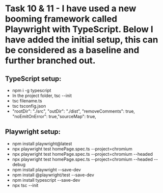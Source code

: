 # Task 10 & 11 - I have used a new booming framework called Playwright with TypeScript. Below I have added the initial setup, this can be considered as a baseline and further branched out.

## TypeScript setup:
- npm i -g typescript
- In the project folder, tsc --init
- tsc filename.ts
- tsc tsconfig.json
- "rootDir": "./src", "outDir": "./dist", "removeComments": true, "noEmitOnError": true,"sourceMap": true, 

## Playwright setup:
- npm install playwright@latest
 - npx playwright test homePage.spec.ts --project=chromium
-  npx playwright test homePage.spec.ts --project=chromium --headed
 - npx playwright test homePage.spec.ts --project=chromium --headed --debug
-  npm install playwright --save-dev
 - npm install @playwright/test --save-dev
 - npm install typescript --save-dev
 - npx tsc --init
